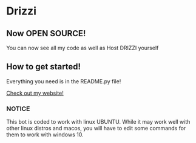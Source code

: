 # Drizzi

## Now OPEN SOURCE!

You can now see all my code as well as Host DRIZZI yourself

## How to get started!

Everything you need is in the README.py file!

[Check out my website!](https://drizzy.xyz)

### NOTICE
This bot is coded to  work with linux UBUNTU.
While it may work well with other linux distros and macos,
you will have to edit some commands for them to work with windows 10.
